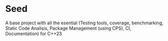 # Seed
A base project with all the esential (Testing tools, coverage, benchmarking, Static Code Analisis, Package Management (using CPS), CI, Documentation) for C++23
